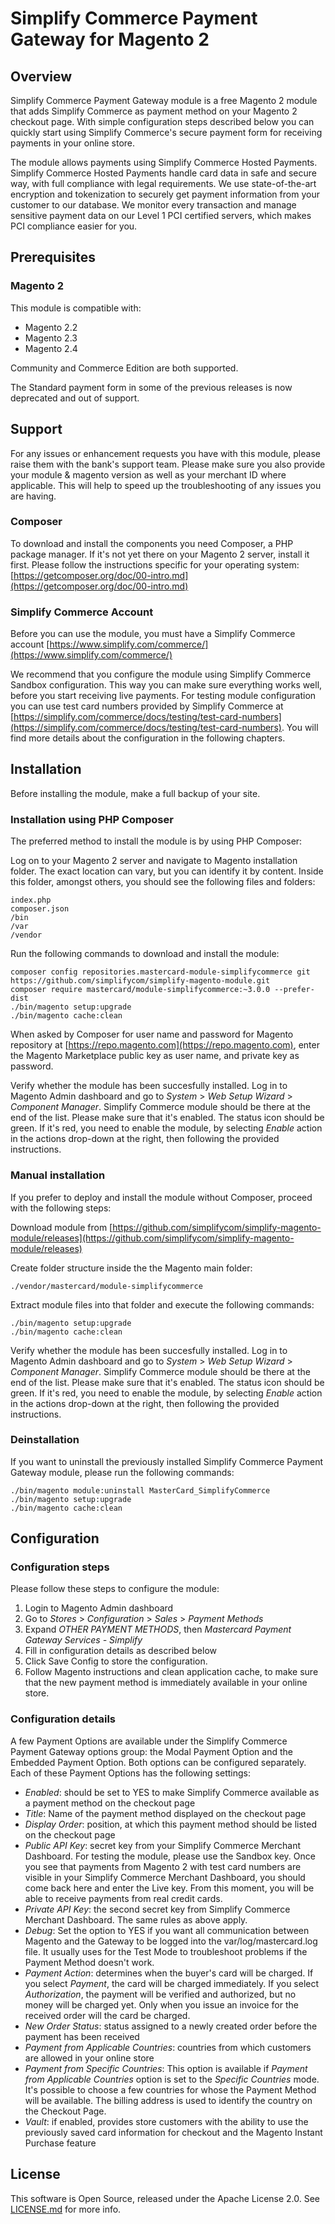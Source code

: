 # Simplify Commerce Payment Gateway for Magento 2

## Overview
Simplify Commerce Payment Gateway module is a free Magento 2 module that adds Simplify Commerce as payment method on your Magento 2 checkout page. With simple configuration steps described below you can quickly start using Simplify Commerce's secure payment form for receiving payments in your online store. 

The module allows payments using Simplify Commerce Hosted Payments. Simplify Commerce Hosted Payments handle card data in safe and secure way, with full compliance with legal requirements. We use state-of-the-art encryption and tokenization to securely get payment information from your customer to our database. We monitor every transaction and manage sensitive payment data on our Level 1 PCI certified servers, which makes PCI compliance easier for you.


## Prerequisites
### Magento 2
This module is compatible with:
- Magento 2.2
- Magento 2.3
- Magento 2.4

Community and Commerce Edition are both supported.
 
The Standard payment form in some of the previous releases is now deprecated and out of support.

## Support

For any issues or enhancement requests you have with this module, please raise them with the bank's support team. Please make sure you also provide your module & magento version as well as your merchant ID where applicable. This will help to speed up the troubleshooting of any issues you are having.

### Composer
To download and install the components you need Composer, a PHP package manager. If it's not yet there on your Magento 2 server, install it first. Please follow the instructions specific for your operating system: [https://getcomposer.org/doc/00-intro.md](https://getcomposer.org/doc/00-intro.md)

### Simplify Commerce Account
Before you can use the module, you must have a Simplify Commerce account [https://www.simplify.com/commerce/](https://www.simplify.com/commerce/)

We recommend that you configure the module using Simplify Commerce Sandbox configuration. This way you can make sure everything works well, before you start receiving live payments. For testing module configuration you can use test card numbers provided by Simplify Commerce at [https://simplify.com/commerce/docs/testing/test-card-numbers](https://simplify.com/commerce/docs/testing/test-card-numbers). You will find more details about the configuration in the following chapters.     

## Installation
Before installing the module, make a full backup of your site.

### Installation using PHP Composer
The preferred method to install the module is by using PHP Composer:

Log on to your Magento 2 server and navigate to Magento installation folder. The exact location can vary, but you can identify it by content. Inside this folder, amongst others, you should see the following files and folders: 

    index.php
    composer.json
    /bin
    /var
    /vendor

Run the following commands to download and install the module:

    composer config repositories.mastercard-module-simplifycommerce git https://github.com/simplifycom/simplify-magento-module.git
    composer require mastercard/module-simplifycommerce:~3.0.0 --prefer-dist
    ./bin/magento setup:upgrade
    ./bin/magento cache:clean

When asked by Composer for user name and password for Magento repository at [https://repo.magento.com](https://repo.magento.com), enter the Magento Marketplace public key as user name, and private key as password.

Verify whether the module has been succesfully installed. Log in to Magento Admin dashboard and go to *System* > *Web Setup Wizard* > *Component Manager*. Simplify Commerce module should be there at the end of the list. Please make sure that it's enabled. The status icon should be green. If it's red, you need to enable the module, by selecting *Enable* action in the actions drop-down at the right, then following the provided instructions. 

### Manual installation 
If you prefer to deploy and install the module without Composer, proceed with the following steps:

Download module from [https://github.com/simplifycom/simplify-magento-module/releases](https://github.com/simplifycom/simplify-magento-module/releases)

Create folder structure inside the the Magento main folder:

    ./vendor/mastercard/module-simplifycommerce 

Extract module files into that folder and execute the following commands:

    ./bin/magento setup:upgrade
    ./bin/magento cache:clean
    
Verify whether the module has been succesfully installed. Log in to Magento Admin dashboard and go to *System* > *Web Setup Wizard* > *Component Manager*. Simplify Commerce module should be there at the end of the list. Please make sure that it's enabled. The status icon should be green. If it's red, you need to enable the module, by selecting *Enable* action in the actions drop-down at the right, then following the provided instructions. 


### Deinstallation
If you want to uninstall the previously installed Simplify Commerce Payment Gateway module, please run the following commands:

    ./bin/magento module:uninstall MasterCard_SimplifyCommerce
    ./bin/magento setup:upgrade
    ./bin/magento cache:clean


## Configuration

### Configuration steps
Please follow these steps to configure the module:

1. Login to Magento Admin dashboard 
2. Go to *Stores* > *Configuration* > *Sales* > *Payment Methods*
3. Expand *OTHER PAYMENT METHODS*, then *Mastercard Payment Gateway Services - Simplify*
4. Fill in configuration details as described below
5. Click Save Config to store the configuration.
6. Follow Magento instructions and clean application cache, to make sure that the new payment method is immediately available in your online store.  

### Configuration details
A few Payment Options are available under the Simplify Commerce Payment Gateway options group: the Modal Payment Option and the Embedded Payment Option. Both options can be configured separately. Each of these Payment Options has the following settings:

* *Enabled*: should be set to YES to make Simplify Commerce available as a payment method on the checkout page
* *Title*: Name of the payment method displayed on the checkout page
* *Display Order*: position, at which this payment method should be listed on the checkout page
* *Public API Key*: secret key from your Simplify Commerce Merchant Dashboard. For testing the module, please use the Sandbox key. Once you see that payments from Magento 2 with test card numbers are visible in your Simplify Commerce Merchant Dashboard, you should come back here and enter the Live key. From this moment, you will be able to receive payments from real credit cards.
* *Private API Key*: the second secret key from Simplify Commerce Merchant Dashboard. The same rules as above apply.
* *Debug*: Set the option to YES if you want all communication between Magento and the Gateway to be logged into the var/log/mastercard.log file. It usually uses for the Test Mode to troubleshoot problems if the Payment Method doesn't work.
* *Payment Action*: determines when the buyer's card will be charged. If you select *Payment*, the card will be charged immediately. If you select *Authorization*, the payment will be verified and authorized, but no money will be charged yet. Only when you issue an invoice for the received order will the card be charged.
* *New Order Status*: status assigned to a newly created order before the payment has been received
* *Payment from Applicable Countries*: countries from which customers are allowed in your online store
* *Payment from Specific Countries*: This option is available if *Payment from Applicable Countries* option is set to the *Specific Countries* mode. It's possible to choose a few countries for whose the Payment Method will be available. The billing address is used to identify the country on the Checkout Page.
* *Vault*: if enabled, provides store customers with the ability to use the previously saved card information for checkout and the Magento Instant Purchase feature

## License
This software is Open Source, released under the Apache License 2.0. See [LICENSE.md](LICENSE.md) for more info.
